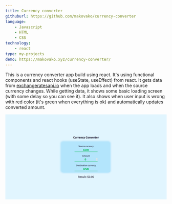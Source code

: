 ```yaml
---
title: Currency converter
githuburl: https://github.com/makovako/currency-converter
language:
    - Javascript
    - HTML
    - CSS
technology:
    - react
type: my-projects
demo: https://makovako.xyz/currency-converter/
---
```


This is a currency converter app build using react. It's using functional components and react hooks (useState, useEffect) from react. It gets data from [exchangeratesapi.io](https://exchangeratesapi.io/) when the app loads and when the source currency changes. While getting data, it shows some basic loading screen (with some delay so you can see it). It also shows when user input is wrong with red color (it's green when everything is ok) and automatically updates converted amount.

![currency-converter-screenshot](./currency-converter.png)